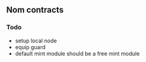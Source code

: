 ## Nom contracts

### Todo
- setup local node
- equip guard
- default mint module should be a free mint module
